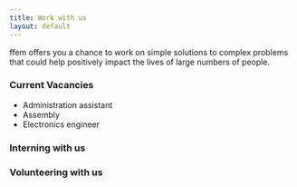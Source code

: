 ```yaml
---
title: Work with us
layout: default
---
```


ffem offers you a chance to work on simple solutions to complex problems that could help positively impact the lives of large numbers of people.

### Current Vacancies
* Administration assistant
* Assembly
* Electronics engineer

### Interning with us


### Volunteering with us